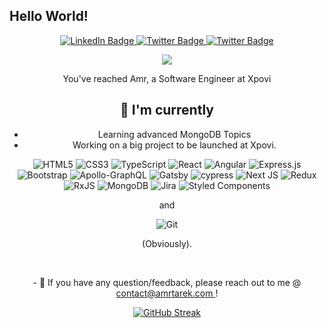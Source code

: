 ## Hello World!

<div id="badges" align="center">
  <a href="http://linkedin.com/4mr">
    <img src="https://img.shields.io/badge/LinkedIn-blue?style=for-the-badge&logo=linkedin&logoColor=white" alt="LinkedIn Badge"/>
  </a>
  <a href="http://twitter.com/4MR74R3K">
    <img src="https://img.shields.io/badge/Twitter-blue?style=for-the-badge&logo=twitter&logoColor=white" alt="Twitter Badge"/>
  </a>
   <a href="http://instagram.com/amrtarek">
    <img src="https://img.shields.io/badge/Instagram-orange?style=for-the-badge&logo=instagram&logoColor=white" alt="Twitter Badge"/>
  </a>
 
![](https://komarev.com/ghpvc/?username=4mr74r3k&label=PROFILE+VIEWS)

 <p> You've reached Amr, a Software Engineer at Xpovi </p>
 

## 🌱 I'm currently

- Learning advanced MongoDB Topics
- Working on a big project to be launched at Xpovi.



![HTML5](https://img.shields.io/badge/html5-%23E34F26.svg?style=for-the-badge&logo=html5&logoColor=white) ![CSS3](https://img.shields.io/badge/css3-%231572B6.svg?style=for-the-badge&logo=css3&logoColor=white) ![TypeScript](https://img.shields.io/badge/typescript-%23007ACC.svg?style=for-the-badge&logo=typescript&logoColor=white) ![React](https://img.shields.io/badge/react-%2320232a.svg?style=for-the-badge&logo=react&logoColor=%2361DAFB)  ![Angular](https://img.shields.io/badge/angular-%23DD0031.svg?style=for-the-badge&logo=angular&logoColor=white)  ![Express.js](https://img.shields.io/badge/express.js-%23404d59.svg?style=for-the-badge&logo=express&logoColor=%2361DAFB)  ![Bootstrap](https://img.shields.io/badge/bootstrap-%23563D7C.svg?style=for-the-badge&logo=bootstrap&logoColor=white) ![Apollo-GraphQL](https://img.shields.io/badge/-ApolloGraphQL-311C87?style=for-the-badge&logo=apollo-graphql) ![Gatsby](https://img.shields.io/badge/Gatsby-%23663399.svg?style=for-the-badge&logo=gatsby&logoColor=white) ![cypress](https://img.shields.io/badge/-cypress-%23E5E5E5?style=for-the-badge&logo=cypress&logoColor=058a5e) ![Next JS](https://img.shields.io/badge/Next-black?style=for-the-badge&logo=next.js&logoColor=white) ![Redux](https://img.shields.io/badge/redux-%23593d88.svg?style=for-the-badge&logo=redux&logoColor=white) ![RxJS](https://img.shields.io/badge/rxjs-%23B7178C.svg?style=for-the-badge&logo=reactivex&logoColor=white) ![MongoDB](https://img.shields.io/badge/MongoDB-%234ea94b.svg?style=for-the-badge&logo=mongodb&logoColor=white) ![Jira](https://img.shields.io/badge/jira-%230A0FFF.svg?style=for-the-badge&logo=jira&logoColor=white)
 ![Styled Components](https://img.shields.io/badge/styled--components-DB7093?style=for-the-badge&logo=styled-components&logoColor=white) 

and 
  
![Git](https://img.shields.io/badge/git-%23F05033.svg?style=for-the-badge&logo=git&logoColor=white) 
  
(Obviously).


</br>
<p>- 💬 If you have any question/feedback, please reach out to me @ <a href="mailto:contact@amrtarek.com"> contact@amrtarek.com </a>!
</p>


[![GitHub Streak](http://github-readme-streak-stats.herokuapp.com?user=4mr74r3k&theme=dark&hide_border=true&date_format=M%20j%5B%2C%20Y%5D)](https://git.io/streak-stats)

</div>



